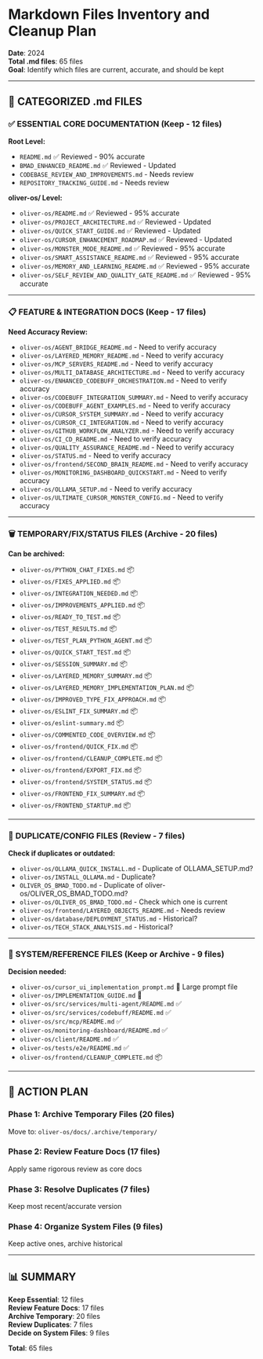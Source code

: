 # Markdown Files Inventory and Cleanup Plan

**Date**: 2024  
**Total .md files**: 65 files  
**Goal**: Identify which files are current, accurate, and should be kept

---

## 📂 **CATEGORIZED .md FILES**

### ✅ **ESSENTIAL CORE DOCUMENTATION** (Keep - 12 files)
**Root Level:**
- `README.md` ✅ Reviewed - 90% accurate
- `BMAD_ENHANCED_README.md` ✅ Reviewed - Updated
- `CODEBASE_REVIEW_AND_IMPROVEMENTS.md` - Needs review
- `REPOSITORY_TRACKING_GUIDE.md` - Needs review

**oliver-os/ Level:**
- `oliver-os/README.md` ✅ Reviewed - 95% accurate
- `oliver-os/PROJECT_ARCHITECTURE.md` ✅ Reviewed - Updated
- `oliver-os/QUICK_START_GUIDE.md` ✅ Reviewed - Updated
- `oliver-os/CURSOR_ENHANCEMENT_ROADMAP.md` ✅ Reviewed - Updated
- `oliver-os/MONSTER_MODE_README.md` ✅ Reviewed - 95% accurate
- `oliver-os/SMART_ASSISTANCE_README.md` ✅ Reviewed - 95% accurate
- `oliver-os/MEMORY_AND_LEARNING_README.md` ✅ Reviewed - 95% accurate
- `oliver-os/SELF_REVIEW_AND_QUALITY_GATE_README.md` ✅ Reviewed - 95% accurate

---

### 📋 **FEATURE & INTEGRATION DOCS** (Keep - 17 files)
**Need Accuracy Review:**
- `oliver-os/AGENT_BRIDGE_README.md` - Need to verify accuracy
- `oliver-os/LAYERED_MEMORY_README.md` - Need to verify accuracy
- `oliver-os/MCP_SERVERS_README.md` - Need to verify accuracy
- `oliver-os/MULTI_DATABASE_ARCHITECTURE.md` - Need to verify accuracy
- `oliver-os/ENHANCED_CODEBUFF_ORCHESTRATION.md` - Need to verify accuracy
- `oliver-os/CODEBUFF_INTEGRATION_SUMMARY.md` - Need to verify accuracy
- `oliver-os/CODEBUFF_AGENT_EXAMPLES.md` - Need to verify accuracy
- `oliver-os/CURSOR_SYSTEM_SUMMARY.md` - Need to verify accuracy
- `oliver-os/CURSOR_CI_INTEGRATION.md` - Need to verify accuracy
- `oliver-os/GITHUB_WORKFLOW_ANALYZER.md` - Need to verify accuracy
- `oliver-os/CI_CD_README.md` - Need to verify accuracy
- `oliver-os/QUALITY_ASSURANCE_README.md` - Need to verify accuracy
- `oliver-os/STATUS.md` - Need to verify accuracy
- `oliver-os/frontend/SECOND_BRAIN_README.md` - Need to verify accuracy
- `oliver-os/MONITORING_DASHBOARD_QUICKSTART.md` - Need to verify accuracy
- `oliver-os/OLLAMA_SETUP.md` - Need to verify accuracy
- `oliver-os/ULTIMATE_CURSOR_MONSTER_CONFIG.md` - Need to verify accuracy

---

### 🗑️ **TEMPORARY/FIX/STATUS FILES** (Archive - 20 files)
**Can be archived:**
- `oliver-os/PYTHON_CHAT_FIXES.md` 📦
- `oliver-os/FIXES_APPLIED.md` 📦
- `oliver-os/INTEGRATION_NEEDED.md` 📦
- `oliver-os/IMPROVEMENTS_APPLIED.md` 📦
- `oliver-os/READY_TO_TEST.md` 📦
- `oliver-os/TEST_RESULTS.md` 📦
- `oliver-os/TEST_PLAN_PYTHON_AGENT.md` 📦
- `oliver-os/QUICK_START_TEST.md` 📦
- `oliver-os/SESSION_SUMMARY.md` 📦
- `oliver-os/LAYERED_MEMORY_SUMMARY.md` 📦
- `oliver-os/LAYERED_MEMORY_IMPLEMENTATION_PLAN.md` 📦
- `oliver-os/IMPROVED_TYPE_FIX_APPROACH.md` 📦
- `oliver-os/ESLINT_FIX_SUMMARY.md` 📦
- `oliver-os/eslint-summary.md` 📦
- `oliver-os/COMMENTED_CODE_OVERVIEW.md` 📦
- `oliver-os/frontend/QUICK_FIX.md` 📦
- `oliver-os/frontend/CLEANUP_COMPLETE.md` 📦
- `oliver-os/frontend/EXPORT_FIX.md` 📦
- `oliver-os/frontend/SYSTEM_STATUS.md` 📦
- `oliver-os/FRONTEND_FIX_SUMMARY.md` 📦
- `oliver-os/FRONTEND_STARTUP.md` 📦

---

### 📝 **DUPLICATE/CONFIG FILES** (Review - 7 files)
**Check if duplicates or outdated:**
- `oliver-os/OLLAMA_QUICK_INSTALL.md` - Duplicate of OLLAMA_SETUP.md?
- `oliver-os/INSTALL_OLLAMA.md` - Duplicate?
- `OLIVER_OS_BMAD_TODO.md` - Duplicate of oliver-os/OLIVER_OS_BMAD_TODO.md?
- `oliver-os/OLIVER_OS_BMAD_TODO.md` - Check which one is current
- `oliver-os/frontend/LAYERED_OBJECTS_README.md` - Needs review
- `oliver-os/database/DEPLOYMENT_STATUS.md` - Historical?
- `oliver-os/TECH_STACK_ANALYSIS.md` - Historical?

---

### 🔧 **SYSTEM/REFERENCE FILES** (Keep or Archive - 9 files)
**Decision needed:**
- `oliver-os/cursor_ui_implementation_prompt.md` 📝 Large prompt file
- `oliver-os/IMPLEMENTATION_GUIDE.md` 📝
- `oliver-os/src/services/multi-agent/README.md` ✅
- `oliver-os/src/services/codebuff/README.md` ✅
- `oliver-os/src/mcp/README.md` ✅
- `oliver-os/monitoring-dashboard/README.md` ✅
- `oliver-os/client/README.md` ✅
- `oliver-os/tests/e2e/README.md` ✅
- `oliver-os/frontend/CLEANUP_COMPLETE.md` 📦

---

## 🎯 **ACTION PLAN**

### Phase 1: Archive Temporary Files (20 files)
Move to: `oliver-os/docs/.archive/temporary/`

### Phase 2: Review Feature Docs (17 files)
Apply same rigorous review as core docs

### Phase 3: Resolve Duplicates (7 files)
Keep most recent/accurate version

### Phase 4: Organize System Files (9 files)
Keep active ones, archive historical

---

## 📊 **SUMMARY**

**Keep Essential**: 12 files  
**Review Feature Docs**: 17 files  
**Archive Temporary**: 20 files  
**Review Duplicates**: 7 files  
**Decide on System Files**: 9 files  

**Total**: 65 files

